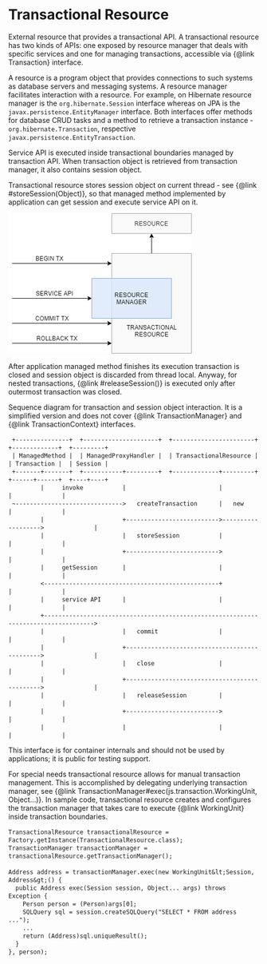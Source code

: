 # Transactional Resource
External resource that provides a transactional API. A transactional resource has two kinds of APIs: one exposed by resource manager that deals with specific services and one for managing transactions, accessible via {@link Transaction} interface.

A resource is a program object that provides connections to such systems as database servers and messaging systems. A resource manager facilitates interaction with a resource. For example, on Hibernate resource manager is the `org.hibernate.Session` interface whereas on JPA is the `javax.persistence.EntityManager` interface. Both interfaces offer methods for database CRUD tasks and a method to retrieve a transaction instance - `org.hibernate.Transaction`, respective `javax.persistence.EntityTransaction`. 

Service API is executed inside transactional boundaries managed by transaction API. When transaction object is retrieved from transaction manager, it also contains session object.

Transactional resource stores session object on current thread - see {@link #storeSession(Object)}, so that managed method implemented by application can get session and execute service API on it.

![](transactional-resource.png)

After application managed method finishes its execution transaction is closed and session object is discarded from thread local. Anyway, for nested transactions, {@link #releaseSession()} is executed only after outermost transaction was closed.

Sequence diagram for transaction and session object interaction. It is a simplified version and does not cover {@link TransactionManager} and {@link TransactionContext} interfaces.

```
 +---------------+  +---------------------+  +-----------------------+  +-------------+  +---------+
 | ManagedMethod |  | ManagedProxyHandler |  | TransactionalResource |  | Transaction |  | Session |
 +-------+-------+  +-----------+---------+  +-------------+---------+  +------+------+  +----+----+
         |     invoke           |                          |                   |              |
 ~------------------------------>   createTransaction      |   new             |              |      
         |                      +-------------------------->------------------->              |
         |                      |   storeSession           |                   |              |           
         |                      +-------------------------->                   |              |
         |     getSession       |                          |                   |              |
         <-------------------------------------------------+                   |              |
         |     service API      |                          |                   |              |
         +------------------------------------------------------------------------------------>
         |                      |   commit                 |                   |              |
         |                      +---------------------------------------------->              |
         |                      |   close                  |                   |              |
         |                      +---------------------------------------------->              |
         |                      |   releaseSession         |                   |              |
         |                      +-------------------------->                   |              |
         |                      |                          |                   |              |
```

This interface is for container internals and should not be used by applications; it is public for testing support.

For special needs transactional resource allows for manual transaction management. This is accomplished by delegating underlying transaction manager, see {@link TransactionManager#exec(js.transaction.WorkingUnit, Object...)}. In sample code, transactional resource creates and configures the transaction manager that takes care to execute {@link WorkingUnit} inside transaction boundaries.

```
TransactionalResource transactionalResource = Factory.getInstance(TransactionalResource.class);
TransactionManager transactionManager = transactionalResource.getTransactionManager();

Address address = transactionManager.exec(new WorkingUnit&lt;Session, Address&gt;() {
  public Address exec(Session session, Object... args) throws Exception {
    Person person = (Person)args[0];
    SQLQuery sql = session.createSQLQuery("SELECT * FROM address ...");
    ...
    return (Address)sql.uniqueResult();
  }
}, person);
```
